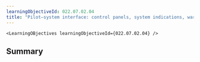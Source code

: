 ```yaml
---
learningObjectiveId: 022.07.02.04
title: "Pilot–system interface: control panels, system indications, warnings"
---
```


```tsx eval
<LearningOBjectives learningObjectiveId={022.07.02.04} />
```

## Summary
